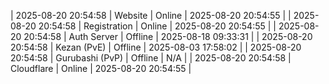 | 2025-08-20 20:54:58 | Website | Online | 2025-08-20 20:54:55 |
| 2025-08-20 20:54:58 | Registration | Online | 2025-08-20 20:54:55 |
| 2025-08-20 20:54:58 | Auth Server | Offline | 2025-08-18 09:33:31 |
| 2025-08-20 20:54:58 | Kezan (PvE) | Offline | 2025-08-03 17:58:02 |
| 2025-08-20 20:54:58 | Gurubashi (PvP) | Offline | N/A |
| 2025-08-20 20:54:58 | Cloudflare | Online | 2025-08-20 20:54:55 |
